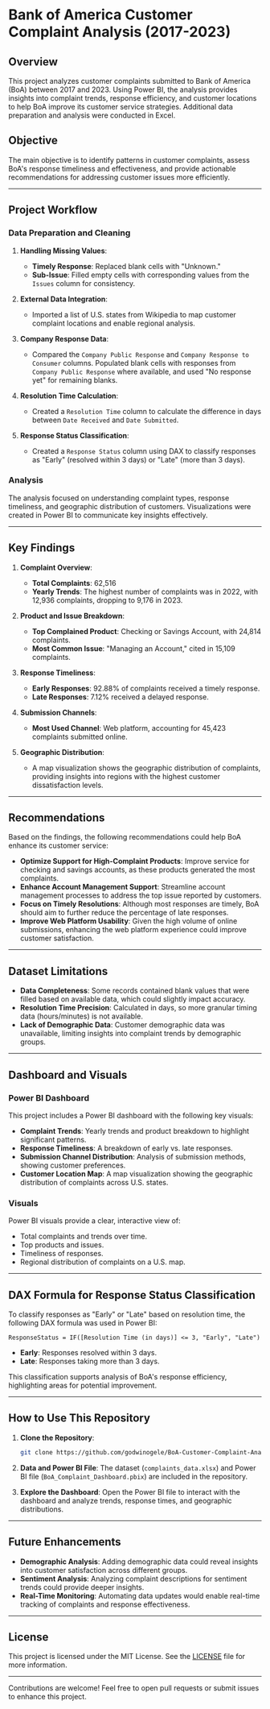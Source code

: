 # Bank of America Customer Complaint Analysis (2017-2023)

## Overview
This project analyzes customer complaints submitted to Bank of America (BoA) between 2017 and 2023. Using Power BI, the analysis provides insights into complaint trends, response efficiency, and customer locations to help BoA improve its customer service strategies. Additional data preparation and analysis were conducted in Excel.

## Objective
The main objective is to identify patterns in customer complaints, assess BoA's response timeliness and effectiveness, and provide actionable recommendations for addressing customer issues more efficiently.

---

## Project Workflow

### Data Preparation and Cleaning
1. **Handling Missing Values**:
   - **Timely Response**: Replaced blank cells with "Unknown."
   - **Sub-Issue**: Filled empty cells with corresponding values from the `Issues` column for consistency.

2. **External Data Integration**:
   - Imported a list of U.S. states from Wikipedia to map customer complaint locations and enable regional analysis.

3. **Company Response Data**:
   - Compared the `Company Public Response` and `Company Response to Consumer` columns. Populated blank cells with responses from `Company Public Response` where available, and used "No response yet" for remaining blanks.

4. **Resolution Time Calculation**:
   - Created a `Resolution Time` column to calculate the difference in days between `Date Received` and `Date Submitted`.

5. **Response Status Classification**:
   - Created a `Response Status` column using DAX to classify responses as "Early" (resolved within 3 days) or "Late" (more than 3 days).

### Analysis
The analysis focused on understanding complaint types, response timeliness, and geographic distribution of customers. Visualizations were created in Power BI to communicate key insights effectively.

---

## Key Findings

1. **Complaint Overview**:
   - **Total Complaints**: 62,516
   - **Yearly Trends**: The highest number of complaints was in 2022, with 12,936 complaints, dropping to 9,176 in 2023.

2. **Product and Issue Breakdown**:
   - **Top Complained Product**: Checking or Savings Account, with 24,814 complaints.
   - **Most Common Issue**: "Managing an Account," cited in 15,109 complaints.

3. **Response Timeliness**:
   - **Early Responses**: 92.88% of complaints received a timely response.
   - **Late Responses**: 7.12% received a delayed response.

4. **Submission Channels**:
   - **Most Used Channel**: Web platform, accounting for 45,423 complaints submitted online.

5. **Geographic Distribution**:
   - A map visualization shows the geographic distribution of complaints, providing insights into regions with the highest customer dissatisfaction levels.

---

## Recommendations

Based on the findings, the following recommendations could help BoA enhance its customer service:
- **Optimize Support for High-Complaint Products**: Improve service for checking and savings accounts, as these products generated the most complaints.
- **Enhance Account Management Support**: Streamline account management processes to address the top issue reported by customers.
- **Focus on Timely Resolutions**: Although most responses are timely, BoA should aim to further reduce the percentage of late responses.
- **Improve Web Platform Usability**: Given the high volume of online submissions, enhancing the web platform experience could improve customer satisfaction.

---

## Dataset Limitations

- **Data Completeness**: Some records contained blank values that were filled based on available data, which could slightly impact accuracy.
- **Resolution Time Precision**: Calculated in days, so more granular timing data (hours/minutes) is not available.
- **Lack of Demographic Data**: Customer demographic data was unavailable, limiting insights into complaint trends by demographic groups.

---

## Dashboard and Visuals

### Power BI Dashboard
This project includes a Power BI dashboard with the following key visuals:
- **Complaint Trends**: Yearly trends and product breakdown to highlight significant patterns.
- **Response Timeliness**: A breakdown of early vs. late responses.
- **Submission Channel Distribution**: Analysis of submission methods, showing customer preferences.
- **Customer Location Map**: A map visualization showing the geographic distribution of complaints across U.S. states.

### Visuals
Power BI visuals provide a clear, interactive view of:
- Total complaints and trends over time.
- Top products and issues.
- Timeliness of responses.
- Regional distribution of complaints on a U.S. map.

---

## DAX Formula for Response Status Classification

To classify responses as "Early" or "Late" based on resolution time, the following DAX formula was used in Power BI:

```DAX
ResponseStatus = IF([Resolution Time (in days)] <= 3, "Early", "Late")
```

- **Early**: Responses resolved within 3 days.
- **Late**: Responses taking more than 3 days.

This classification supports analysis of BoA's response efficiency, highlighting areas for potential improvement.

---

## How to Use This Repository

1. **Clone the Repository**:
   ```bash
   git clone https://github.com/godwinogele/BoA-Customer-Complaint-Analysis.git
   ```
   
2. **Data and Power BI File**: The dataset (`complaints_data.xlsx`) and Power BI file (`BoA_Complaint_Dashboard.pbix`) are included in the repository.

3. **Explore the Dashboard**: Open the Power BI file to interact with the dashboard and analyze trends, response times, and geographic distributions.

---

## Future Enhancements

- **Demographic Analysis**: Adding demographic data could reveal insights into customer satisfaction across different groups.
- **Sentiment Analysis**: Analyzing complaint descriptions for sentiment trends could provide deeper insights.
- **Real-Time Monitoring**: Automating data updates would enable real-time tracking of complaints and response effectiveness.

---

## License
This project is licensed under the MIT License. See the [LICENSE](LICENSE) file for more information.

---

Contributions are welcome! Feel free to open pull requests or submit issues to enhance this project.
